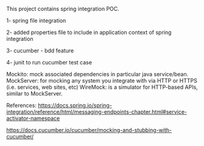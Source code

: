 
This project contains spring integration POC.

1- spring file integration

2- added properties file to include in application context of spring integration

3- cucumber - bdd feature

4- junit to run cucumber test case

Mockito: mock associated dependencies in particular java service/bean.
MockServer: for mocking any system you integrate with via HTTP or HTTPS (i.e. services, web sites, etc)
WireMock: is a simulator for HTTP-based APIs, similar to MockServer.

References:
	https://docs.spring.io/spring-integration/reference/html/messaging-endpoints-chapter.html#service-activator-namespace

https://docs.cucumber.io/cucumber/mocking-and-stubbing-with-cucumber/

